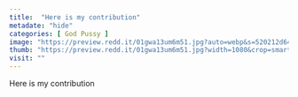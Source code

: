 ```yaml
---
title:  "Here is my contribution"
metadate: "hide"
categories: [ God Pussy ]
image: "https://preview.redd.it/01gwa13um6m51.jpg?auto=webp&s=520212d647b1dcf218298aa05f57e6f7f92a916e"
thumb: "https://preview.redd.it/01gwa13um6m51.jpg?width=1080&crop=smart&auto=webp&s=be13ae15344add7d04404c83b471033f27d4736b"
visit: ""
---
```

Here is my contribution
